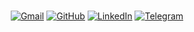 <br />
	<p align="center">
	<a href="mahdi.ab498@gmail.com"><img src="https://img.shields.io/badge/Gmail-D14836?style=for-the-badge&logo=gmail&logoColor=white" alt="Gmail"></a>
	<a href="https://github.com/mahdiab7"><img src="https://img.shields.io/badge/GitHub-100000?style=for-the-badge&logo=github&logoColor=white" alt="GitHub"></a>
	<a href="www.linkedin.com/in/mahdi-a-b-44221b21b"><img src="https://img.shields.io/badge/LinkedIn-0077B5?style=for-the-badge&logo=linkedin&logoColor=white" alt="LinkedIn"></a>
	<a href="https://t.me/MahdiAb7"><img src="https://img.shields.io/badge/Telegram-2CA5E0?style=for-the-badge&logo=telegram&logoColor=white" alt="Telegram"></a>
	</p>
